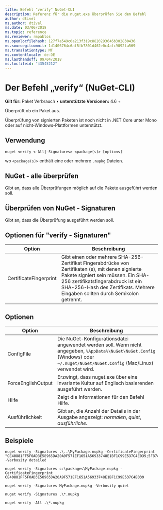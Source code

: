 ```yaml
---
title: Befehl "verify" NuGet-CLI
description: Referenz für die nuget.exe überprüfen Sie den Befehl
author: dtivel
ms.author: dtivel
ms.date: 03/06/2018
ms.topic: reference
ms.reviewer: rmpablos
ms.openlocfilehash: 127f7a549c0a213f319c8820293646b302830436
ms.sourcegitcommit: 1d1406764c6af5fb7801d462e0c4afc9092fa569
ms.translationtype: MT
ms.contentlocale: de-DE
ms.lasthandoff: 09/04/2018
ms.locfileid: "43545212"
---
```

# <a name="verify-command-nuget-cli"></a>Der Befehl „verify“ (NuGet-CLI)

**Gilt für:** Paket Verbrauch &bullet; **unterstützte Versionen:** 4.6 +

Überprüft ob ein Paket aus.

Überprüfung von signierten Paketen ist noch nicht in .NET Core unter Mono oder auf nicht-Windows-Plattformen unterstützt.

## <a name="usage"></a>Verwendung

```cli
nuget verify <-All|-Signatures> <package(s)> [options]
```

wo `<package(s)>` enthält eine oder mehrere `.nupkg` Dateien.

## <a name="nuget-verify--all"></a>NuGet - alle überprüfen

Gibt an, dass alle Überprüfungen möglich auf die Pakete ausgeführt werden soll.

## <a name="nuget-verify--signatures"></a>Überprüfen von NuGet - Signaturen

Gibt an, dass die Überprüfung ausgeführt werden soll.

## <a name="options-for-verify--signatures"></a>Optionen für "verify - Signaturen"

| Option | Beschreibung |
| --- | --- |
| CertificateFingerprint | Gibt einen oder mehrere SHA-256-Zertifikat Fingerabdrücke von Zertifikaten (s), mit denen signierte Pakete signiert sein müssen. Ein SHA-256 zertifikatsfingerabdruck ist ein SHA-256-Hash des Zertifikats. Mehrere Eingaben sollten durch Semikolon getrennt. |

## <a name="options"></a>Optionen

| Option | Beschreibung |
| --- | --- |
| ConfigFile | Die NuGet-Konfigurationsdatei angewendet werden soll. Wenn nicht angegeben, `%AppData%\NuGet\NuGet.Config` (Windows) oder `~/.nuget/NuGet/NuGet.Config` (Mac/Linux) verwendet wird.|
| ForceEnglishOutput | Erzwingt, dass nuget.exe über eine invariante Kultur auf Englisch basierenden ausgeführt werden. |
| Hilfe | Zeigt die Informationen für den Befehl Hilfe. |
| Ausführlichkeit | Gibt an, die Anzahl der Details in der Ausgabe angezeigt: *normalen*, *quiet*, *ausführliche*. |

## <a name="examples"></a>Beispiele

```cli
nuget verify -Signatures .\..\MyPackage.nupkg -CertificateFingerprint "CE40881FF5F0AD3E58965DA20A9F571EF1651A56933748E1BF1C99E537C4E039;5F874AAF47BCB268A19357364E7FBB09D6BF9E8A93E1229909AC5CAC865802E2" -Verbosity detailed

nuget verify -Signatures c:\packages\MyPackage.nupkg -CertificateFingerprint CE40881FF5F0AD3E58965DA20A9F571EF1651A56933748E1BF1C99E537C4E039

nuget verify -Signatures MyPackage.nupkg -Verbosity quiet

nuget verify -Signatures .\*.nupkg

nuget verify -All .\*.nupkg

```
